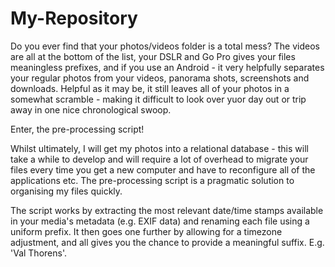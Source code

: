 # My-Repository

Do you ever find that your photos/videos folder is a total mess? The videos are all at the bottom of the list, your DSLR and Go Pro gives your files meaningless prefixes, and if you use an Android - it very helpfully separates your regular photos from your videos, panorama shots, screenshots and downloads. Helpful as it may be, it still leaves all of your photos in a somewhat scramble - making it difficult to look over yuor day out or trip away in one nice chronological swoop.

Enter, the pre-processing script!

Whilst ultimately, I will get my photos into a relational database - this will take a while to develop and will require a lot of overhead to migrate your files every time you get a new computer and have to reconfigure all of the applications etc. The pre-processing script is a pragmatic solution to organising my files quickly.

The script works by extracting the most relevant date/time stamps available in your media's metadata (e.g. EXIF data) and renaming each file using a uniform prefix. It then goes one further by allowing for a timezone adjustment, and all gives you the chance to provide a meaningful suffix. E.g. 'Val Thorens'.
